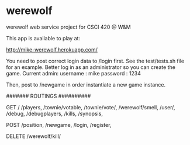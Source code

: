 werewolf
========

werewolf web service project for CSCI 420 @ W&amp;M


This app is available to play at:

http://mike-werewolf.herokuapp.com/


You need to post correct login data to /login first. See the test/tests.sh file for an example.
Better log in as an administrator so you can create the game. Current admin:
username : mike
password : 1234

Then, post to /newgame in order instantiate a new game instance.

####### ROUTINGS ##########

GET
/
/players, 
/townie/votable, 
/townie/vote/<playername>, 
/werewolf/smell, 
/user/<username>, 
/debug, 
/debugplayers, 
/kills, 
/synopsis, 

POST
/position, 
/newgame, 
/login, 
/register, 

DELETE
/werewolf/kill/<playername>
